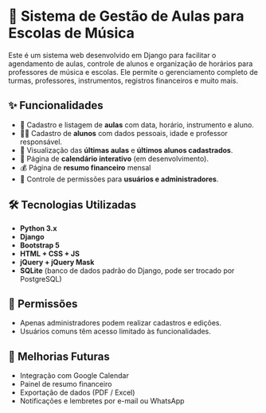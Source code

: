 # 🎵 Sistema de Gestão de Aulas para Escolas de Música

Este é um sistema web desenvolvido em Django para facilitar o agendamento de aulas, controle de alunos e organização de horários para professores de música e escolas. Ele permite o gerenciamento completo de turmas, professores, instrumentos, registros financeiros e muito mais.

## ✨ Funcionalidades

- 📅 Cadastro e listagem de **aulas** com data, horário, instrumento e aluno.
- 👨‍🎓 Cadastro de **alunos** com dados pessoais, idade e professor responsável.
- 📘 Visualização das **últimas aulas** e **últimos alunos cadastrados**.
- 📆 Página de **calendário interativo** (em desenvolvimento).
- 💰 Página de **resumo financeiro** mensal 
- 🔐 Controle de permissões para **usuários e administradores**.

## 🛠️ Tecnologias Utilizadas

- **Python 3.x**
- **Django**
- **Bootstrap 5**
- **HTML + CSS + JS**
- **jQuery + jQuery Mask**
- **SQLite** (banco de dados padrão do Django, pode ser trocado por PostgreSQL)

## 🔐 Permissões

- Apenas administradores podem realizar cadastros e edições.
- Usuários comuns têm acesso limitado às funcionalidades.

## 🧩 Melhorias Futuras

- Integração com Google Calendar
- Painel de resumo financeiro
- Exportação de dados (PDF / Excel)
- Notificações e lembretes por e-mail ou WhatsApp
